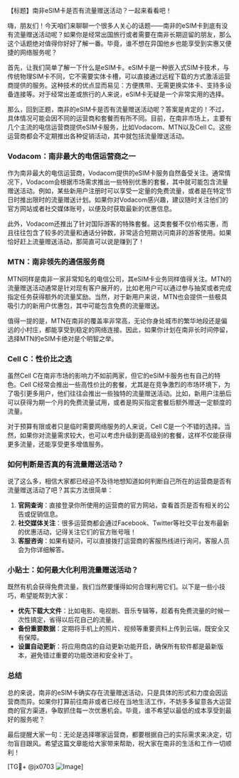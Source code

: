 【标题】南非eSIM卡是否有流量赠送活动？一起来看看吧！

嗨，朋友们！今天咱们来聊聊一个很多人关心的话题——南非的eSIM卡到底有没有流量赠送活动呢？如果你是经常出国旅行或者需要在南非长期逗留的朋友，那么这个话题绝对值得你好好了解一番。毕竟，谁不想在异国他乡也能享受到实惠又便捷的网络服务呢？

首先，让我们简单了解一下什么是eSIM卡。eSIM卡是一种嵌入式SIM卡技术，与传统物理SIM卡不同，它不需要实体卡槽，可以直接通过远程下载的方式激活运营商提供的服务。这种技术的优点显而易见：方便携带、无需更换实体卡、支持多设备连接等。对于经常出差或旅行的人来说，eSIM卡无疑是一个非常实用的选择。

那么，回到正题，南非的eSIM卡是否有流量赠送活动呢？答案是肯定的！不过，具体情况可能会因不同的运营商和套餐而有所不同。目前，在南非市场上，主要有几个主流的电信运营商提供eSIM卡服务，比如Vodacom、MTN以及Cell C。这些运营商都会不定期推出各种促销活动，其中就包括流量赠送活动。

### Vodacom：南非最大的电信运营商之一

作为南非最大的电信运营商，Vodacom提供的eSIM卡服务自然备受关注。通常情况下，Vodacom会根据市场需求推出一些特别优惠的套餐，其中就可能包含流量赠送活动。例如，某些新用户注册时可以享受一定量的免费流量，或者是在特定节日时推出限时的流量赠送计划。如果你对Vodacom感兴趣，建议随时关注他们的官方网站或者社交媒体账号，以便及时获取最新的优惠信息。

此外，Vodacom还推出了针对国际游客的特殊套餐。这类套餐不仅价格实惠，而且往往包含了较多的流量和通话分钟数，非常适合短期访问南非的游客使用。如果恰好赶上流量赠送活动，那简直可以说是赚到了！

### MTN：南非领先的通信服务商

MTN同样是南非一家非常知名的电信公司，其eSIM卡业务同样值得关注。MTN的流量赠送活动通常是针对现有客户展开的，比如老用户可以通过参与抽奖或者完成指定任务获得额外的流量奖励。当然，对于新用户来说，MTN也会提供一些极具吸引力的新用户优惠包，其中可能包含免费的流量赠送。

值得一提的是，MTN在南非的覆盖率非常高，无论你身处城市的繁华地段还是偏远的小村庄，都能享受到稳定的网络连接。因此，如果你计划在南非长时间停留，选择MTN的eSIM卡绝对是个明智之举。

### Cell C：性价比之选

虽然Cell C在南非市场的影响力不如前两家，但它的eSIM卡服务也有自己的特色。Cell C经常会推出一些高性价比的套餐，尤其是在竞争激烈的市场环境下，为了吸引更多用户，他们往往会推出一些独特的流量赠送活动。比如，新用户注册后可以获得为期一个月的免费流量试用，或者是购买指定套餐后额外赠送一定额度的流量。

对于预算有限或者只是临时需要网络服务的人来说，Cell C是一个不错的选择。当然，如果你对流量需求较大，也可以考虑升级到更高级别的套餐，这样不仅能获得更多流量，还能享受更多增值服务。

### 如何判断是否真的有流量赠送活动？

说了这么多，相信大家都已经迫不及待地想知道如何判断自己所在的运营商是否有流量赠送活动了吧？其实方法很简单：

1. **官网查询**：直接登录你所使用的运营商的官方网站，查看首页是否有相关的公告或促销信息。
2. **社交媒体关注**：很多运营商都会通过Facebook、Twitter等社交平台发布最新的优惠活动，记得关注它们的官方账号哦！
3. **客服咨询**：如果有疑问，可以直接拨打运营商的客服热线进行询问，客服人员会为你详细解答。

### 小贴士：如何最大化利用流量赠送活动？

既然有机会获得免费流量，我们当然要懂得如何合理利用它们。以下是一些小技巧，希望能帮到大家：

- **优先下载大文件**：比如电影、电视剧、音乐专辑等，趁着有免费流量的时候一次性搞定，省得以后花自己的流量。
- **备份重要数据**：定期将手机上的照片、视频等重要资料上传到云端，既安全又有保障。
- **设置自动更新**：将应用商店的自动更新功能开启，确保所有软件都是最新版本，避免错过重要的功能改进和安全补丁。

### 总结

总的来说，南非的eSIM卡确实存在流量赠送活动，只是具体的形式和力度会因运营商而异。如果你打算前往南非或者已经在当地生活工作，不妨多多留意各大运营商的官方渠道，争取抓住每一次优惠机会。毕竟，谁不希望以最低的成本享受到最好的服务呢？

最后提醒大家一句：无论是选择哪家运营商，都要根据自己的实际需求来决定，切勿盲目跟风。希望这篇文章能给大家带来帮助，祝大家在南非的生活和工作一切顺利！

[TG💪+ @jx0703 ![Image](https://github.com/user-attachments/assets/dbca1d08-cadb-493c-b0ec-ad6f7a83f270)]
